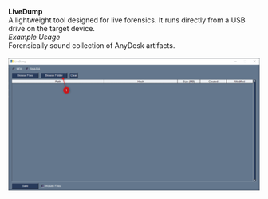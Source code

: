 **LiveDump**<br>
A lightweight tool designed for live forensics. It runs directly from a USB drive on the target device.<br>
*Example Usage*<br>
Forensically sound collection of AnyDesk artifacts.<br>
<br>![](/Demo.gif?raw=true)

